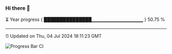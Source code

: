 ### Hi there 👋

⏳ Year progress { ███████████████▁▁▁▁▁▁▁▁▁▁▁▁▁▁▁ } 50.75 %

---

⏰ Updated on Thu, 04 Jul 2024 18:11:23 GMT

![Progress Bar CI](https://github.com/Shyam-Makwana/GitHub-Actions-Demo/workflows/Progress%20Bar%20CI/badge.svg)

